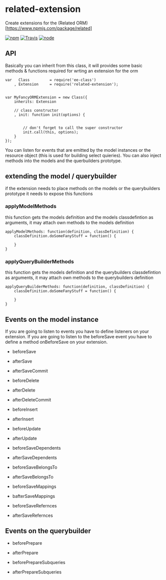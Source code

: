 # related-extension

Create extensions for the (Related ORM)[https://www.npmjs.com/package/related]

[![npm](https://img.shields.io/npm/dm/related-extension.svg?style=flat-square)](https://www.npmjs.com/package/related-extension)
[![Travis](https://img.shields.io/travis/eventEmitter/related-extension.svg?style=flat-square)](https://travis-ci.org/eventEmitter/related-extension)
[![node](https://img.shields.io/node/v/related-extension.svg?style=flat-square)](https://nodejs.org/)


## API

Basically you can inherit from this class, it will provides some basic methods & functions required for wrting an extension for the orm

    var   Class         = require('ee-class')
        , Extension     = require('related-extension');


    var MyFancyORMExtension = new Class({
        inherits: Extension

        // class constructor
        , init: function init(options) {


            // don't forget to call the super constructor
            init.call(this, options);
        }
    });

You can listen for events that are emitted by the model instances or the resource object (this is used for building select quieries). You can also inject methods into the models and the querbuilders prototype.


## extending the model / querybuilder

if the extension needs to place methods on the models or the querybuilders prototype it needs to expose this functions

### applyModelMethods

this function gets the models definition and the models classdefintion as arguments, it may attach own methods to the models definition

    applyModelMethods: function(definition, classDefinition) {
        classDefinition.doSomeFanyStuff = function() {

        }
    }

### applyQueryBuilderMethods

this function gets the models definition and the querybuilders classdefintion as arguments, it may attach own methods to the querybuilders definition

    applyQueryBuilderMethods: function(definition, classDefinition) {
        classDefinition.doSomeFanyStuff = function() {

        }
    }

## Events on the model instance

If you are going to listen to events you have to define listeners on your extension. If you are going to listen to the beforeSave event you have to define a method onBeforeSave on your extension.

- beforeSave
- afterSave
- afterSaveCommit

- beforeDelete
- afterDelete
- afterDeleteCommit

- beforeInsert
- afterInsert

- beforeUpdate
- afterUpdate

- beforeSaveDependents
- afterSaveDependents

- beforeSaveBelongsTo
- afterSaveBelongsTo

- beforeSaveMappings
- bafterSaveMappings

- beforeSaveRefernces
- afterSaveRefernces

## Events on the querybuilder

- beforePrepare
- afterPrepare

- beforePrepareSubqueries
- afterPrepareSubqueries
